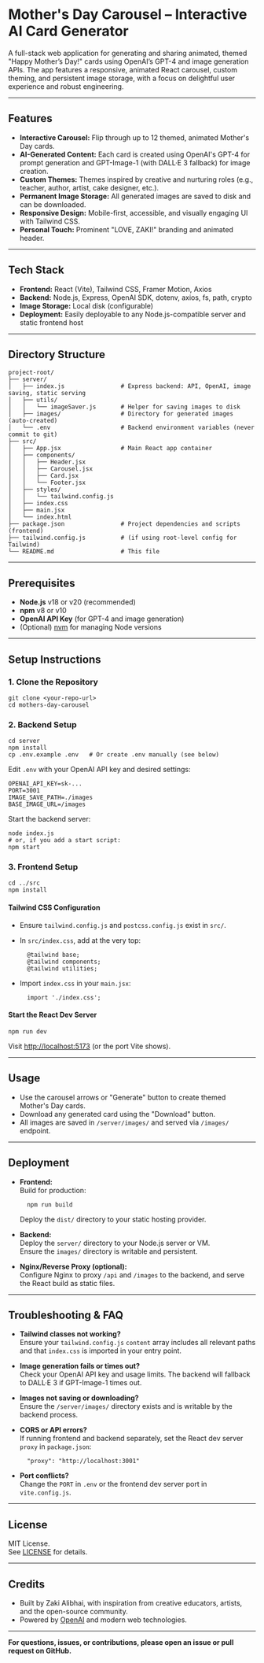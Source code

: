 # Mother's Day Carousel – Interactive AI Card Generator

A full-stack web application for generating and sharing animated, themed "Happy Mother’s Day!" cards using OpenAI’s GPT-4 and image generation APIs. The app features a responsive, animated React carousel, custom theming, and persistent image storage, with a focus on delightful user experience and robust engineering.

---

## Features

- **Interactive Carousel:** Flip through up to 12 themed, animated Mother's Day cards.
- **AI-Generated Content:** Each card is created using OpenAI's GPT-4 for prompt generation and GPT-Image-1 (with DALL·E 3 fallback) for image creation.
- **Custom Themes:** Themes inspired by creative and nurturing roles (e.g., teacher, author, artist, cake designer, etc.).
- **Permanent Image Storage:** All generated images are saved to disk and can be downloaded.
- **Responsive Design:** Mobile-first, accessible, and visually engaging UI with Tailwind CSS.
- **Personal Touch:** Prominent "LOVE, ZAKI!" branding and animated header.

---

## Tech Stack

- **Frontend:** React (Vite), Tailwind CSS, Framer Motion, Axios
- **Backend:** Node.js, Express, OpenAI SDK, dotenv, axios, fs, path, crypto
- **Image Storage:** Local disk (configurable)
- **Deployment:** Easily deployable to any Node.js-compatible server and static frontend host

---

## Directory Structure

    project-root/
    ├── server/
    │   ├── index.js                # Express backend: API, OpenAI, image saving, static serving
    │   ├── utils/
    │   │   └── imageSaver.js       # Helper for saving images to disk
    │   ├── images/                 # Directory for generated images (auto-created)
    │   └── .env                    # Backend environment variables (never commit to git)
    ├── src/
    │   ├── App.jsx                 # Main React app container
    │   ├── components/
    │   │   ├── Header.jsx
    │   │   ├── Carousel.jsx
    │   │   ├── Card.jsx
    │   │   └── Footer.jsx
    │   ├── styles/
    │   │   └── tailwind.config.js
    │   ├── index.css
    │   ├── main.jsx
    │   └── index.html
    ├── package.json                # Project dependencies and scripts (frontend)
    ├── tailwind.config.js          # (if using root-level config for Tailwind)
    └── README.md                   # This file

---

## Prerequisites

- **Node.js** v18 or v20 (recommended)
- **npm** v8 or v10
- **OpenAI API Key** (for GPT-4 and image generation)
- (Optional) [nvm](https://github.com/nvm-sh/nvm) for managing Node versions

---

## Setup Instructions

### 1. Clone the Repository

    git clone <your-repo-url>
    cd mothers-day-carousel

### 2. Backend Setup

    cd server
    npm install
    cp .env.example .env   # Or create .env manually (see below)

Edit `.env` with your OpenAI API key and desired settings:

    OPENAI_API_KEY=sk-...
    PORT=3001
    IMAGE_SAVE_PATH=./images
    BASE_IMAGE_URL=/images

Start the backend server:

    node index.js
    # or, if you add a start script:
    npm start

### 3. Frontend Setup

    cd ../src
    npm install

#### Tailwind CSS Configuration

- Ensure `tailwind.config.js` and `postcss.config.js` exist in `src/`.
- In `src/index.css`, add at the very top:

        @tailwind base;
        @tailwind components;
        @tailwind utilities;

- Import `index.css` in your `main.jsx`:

        import './index.css';

#### Start the React Dev Server

    npm run dev

Visit [http://localhost:5173](http://localhost:5173) (or the port Vite shows).

---

## Usage

- Use the carousel arrows or "Generate" button to create themed Mother's Day cards.
- Download any generated card using the "Download" button.
- All images are saved in `/server/images/` and served via `/images/` endpoint.

---

## Deployment

- **Frontend:**  
  Build for production:

        npm run build

  Deploy the `dist/` directory to your static hosting provider.

- **Backend:**  
  Deploy the `server/` directory to your Node.js server or VM.  
  Ensure the `images/` directory is writable and persistent.

- **Nginx/Reverse Proxy (optional):**  
  Configure Nginx to proxy `/api` and `/images` to the backend, and serve the React build as static files.

---

## Troubleshooting & FAQ

- **Tailwind classes not working?**  
  Ensure your `tailwind.config.js` `content` array includes all relevant paths and that `index.css` is imported in your entry point.

- **Image generation fails or times out?**  
  Check your OpenAI API key and usage limits. The backend will fallback to DALL·E 3 if GPT-Image-1 times out.

- **Images not saving or downloading?**  
  Ensure the `/server/images/` directory exists and is writable by the backend process.

- **CORS or API errors?**  
  If running frontend and backend separately, set the React dev server `proxy` in `package.json`:

        "proxy": "http://localhost:3001"

- **Port conflicts?**  
  Change the `PORT` in `.env` or the frontend dev server port in `vite.config.js`.

---

## License

MIT License.  
See [LICENSE](LICENSE) for details.

---

## Credits

- Built by Zaki Alibhai, with inspiration from creative educators, artists, and the open-source community.
- Powered by [OpenAI](https://openai.com/) and modern web technologies.

---

**For questions, issues, or contributions, please open an issue or pull request on GitHub.**
